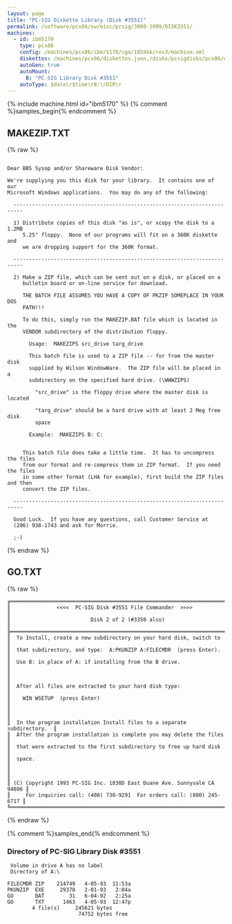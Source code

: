 ```yaml
---
layout: page
title: "PC-SIG Diskette Library (Disk #3551)"
permalink: /software/pcx86/sw/misc/pcsig/3000-3999/DISK3551/
machines:
  - id: ibm5170
    type: pcx86
    config: /machines/pcx86/ibm/5170/cga/1024kb/rev3/machine.xml
    diskettes: /machines/pcx86/diskettes.json,/disks/pcsigdisks/pcx86/diskettes.json
    autoGen: true
    autoMount:
      B: "PC-SIG Library Disk #3551"
    autoType: $date\r$time\rB:\rDIR\r
---
```


{% include machine.html id="ibm5170" %}
{% comment %}samples_begin{% endcomment %}

## MAKEZIP.TXT

{% raw %}
```

Dear BBS Sysop and/or Shareware Disk Vendor:

We're supplying you this disk for your library.  It contains one of our
Microsoft Windows applications.  You may do any of the following:

  -------------------------------------------------------------------------

  1) Distribute copies of this disk "as is", or xcopy the disk to a 1.2MB
     5.25" floppy.  None of our programs will fit on a 360K diskette and
     we are dropping support for the 360K format.

  -------------------------------------------------------------------------

  2) Make a ZIP file, which can be sent out on a disk, or placed on a 
     bulletin board or on-line service for download.

     THE BATCH FILE ASSUMES YOU HAVE A COPY OF PKZIP SOMEPLACE IN YOUR DOS
     PATH!!!

     To do this, simply run the MAKEZIP.BAT file which is located in the
     VENDOR subdirectory of the distribution floppy.

       Usage:  MAKEZIPS src_drive targ_drive

       This batch file is used to a ZIP file -- for from the master disk
       supplied by Wilson WindowWare.  The ZIP file will be placed in a
       subdirectory on the specified hard drive. (\WWWZIPS)

         "src_drive" is the floppy drive where the master disk is located

         "targ_drive" should be a hard drive with at least 2 Meg free disk
         space

       Example:  MAKEZIPS B: C:


     This batch file does take a little time.  It has to uncompress the files
     from our format and re-compress them in ZIP format.  If you need the files
     in some other format (LHA for example), first build the ZIP files and then
     convert the ZIP files.

  -------------------------------------------------------------------------

  Good Luck.  If you have any questions, call Customer Service at
  (206) 938-1743 and ask for Morrie.

  ;-)
```
{% endraw %}

## GO.TXT

{% raw %}
```
╔═════════════════════════════════════════════════════════════════════════╗
║               <<<<  PC-SIG Disk #3551 File Commander  >>>>              ║
║                          Disk 2 of 2 (#3350 also)                       ║
╠═════════════════════════════════════════════════════════════════════════╣
║  To Install, create a new subdirectory on your hard disk, switch to     ║
║  that subdirectory, and type:  A:PKUNZIP A:FILECMDR  (press Enter).     ║
║  Use B: in place of A: if installing from the B drive.                  ║
║                                                                         ║
║  After all files are extracted to your hard disk type:                  ║
║    WIN WSETUP  (press Enter)                                            ║
║                                                                         ║
║  In the program installation Install files to a separate subdirectory.  ║
║  After the program installation is complete you may delete the files    ║
║  that were extracted to the first subdirectory to free up hard disk     ║
║  space.                                                                 ║
║                                                                         ║
║ (C) Copyright 1993 PC-SIG Inc. 1030D East Duane Ave. Sunnyvale CA 94086 ║
║     For inquiries call: (408) 730-9291  For orders call: (800) 245-6717 ║
╚═════════════════════════════════════════════════════════════════════════╝
```
{% endraw %}

{% comment %}samples_end{% endcomment %}

### Directory of PC-SIG Library Disk #3551

     Volume in drive A has no label
     Directory of A:\

    FILECMDR ZIP    214749   4-05-93  11:53a
    PKUNZIP  EXE     29378   2-01-93   2:04a
    GO       BAT        31   6-04-92   2:25a
    GO       TXT      1463   4-05-93  12:47p
            4 file(s)     245621 bytes
                           74752 bytes free
